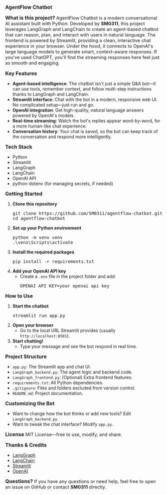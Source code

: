 


<span style="font-size:12pt"><b>AgentFlow Chatbot</b></span>

<span style="font-size:12pt"><b>What is this project?</b></span>
<span style="font-size:11pt">
AgentFlow Chatbot is a modern conversational AI assistant built with Python. Developed by <b>SM0311</b>, this project leverages LangGraph and LangChain to create an agent-based chatbot that can reason, plan, and interact with users in natural language. The frontend is powered by Streamlit, providing a clean, interactive chat experience in your browser. Under the hood, it connects to OpenAI's large language models to generate smart, context-aware responses. If you've used ChatGPT, you'll find the streaming responses here feel just as smooth and engaging.
</span>

<span style="font-size:12pt"><b>Key Features</b></span>
<span style="font-size:11pt">
- <b>Agent-based intelligence</b>: The chatbot isn't just a simple Q&A bot—it can use tools, remember context, and follow multi-step instructions thanks to LangGraph and LangChain.
- <b>Streamlit interface</b>: Chat with the bot in a modern, responsive web UI. No complicated setup—just run and go.
- <b>OpenAI integration</b>: Get high-quality, natural language answers powered by OpenAI's models.
- <b>Real-time streaming</b>: Watch the bot's replies appear word-by-word, for a more human-like chat experience.
- <b>Conversation history</b>: Your chat is saved, so the bot can keep track of the conversation and respond more intelligently.
</span>

<span style="font-size:12pt"><b>Tech Stack</b></span>
<span style="font-size:11pt">
- Python
- Streamlit
- LangGraph
- LangChain
- OpenAI API
- python-dotenv (for managing secrets, if needed)
</span>

<span style="font-size:12pt"><b>Getting Started</b></span>
<span style="font-size:11pt">
1. <b>Clone this repository</b>
   <pre>
   git clone https://github.com/SM0311/agentflow-chatbot.git
   cd agentflow-chatbot
   </pre>
2. <b>Set up your Python environment</b>
   <pre>
   python -m venv venv
   .\venv\Scripts\activate
   </pre>
3. <b>Install the required packages</b>
   <pre>
   pip install -r requirements.txt
   </pre>
4. <b>Add your OpenAI API key</b>
   - Create a <code>.env</code> file in the project folder and add:
     <pre>
     OPENAI_API_KEY=your_openai_api_key
     </pre>
</span>

<span style="font-size:12pt"><b>How to Use</b></span>
<span style="font-size:11pt">
1. <b>Start the chatbot</b>
   <pre>
   streamlit run app.py
   </pre>
2. <b>Open your browser</b>
   - Go to the local URL Streamlit provides (usually <code>http://localhost:8501</code>).
3. <b>Start chatting!</b>
   - Type your message and see the bot respond in real time.
</span>

<span style="font-size:12pt"><b>Project Structure</b></span>
<span style="font-size:11pt">
- <code>app.py</code>: The Streamlit app and chat UI.
- <code>LangGraph_backend.py</code>: The agent logic and backend code.
- <code>LangGraph_frontend.py</code>: (Optional) Extra frontend features.
- <code>requirements.txt</code>: All Python dependencies.
- <code>.gitignore</code>: Files and folders excluded from version control.
- <code>README.md</code>: Project documentation.
</span>

<span style="font-size:12pt"><b>Customizing the Bot</b></span>
<span style="font-size:11pt">
- Want to change how the bot thinks or add new tools? Edit <code>LangGraph_backend.py</code>.
- Want to tweak the chat interface? Modify <code>app.py</code>.
</span>

<span style="font-size:12pt"><b>License</b></span>
<span style="font-size:11pt">
MIT License—free to use, modify, and share.
</span>

<span style="font-size:12pt"><b>Thanks & Credits</b></span>
<span style="font-size:11pt">
- <a href="https://github.com/langchain-ai/langgraph">LangGraph</a>
- <a href="https://github.com/langchain-ai/langchain">LangChain</a>
- <a href="https://streamlit.io/">Streamlit</a>
- <a href="https://openai.com/">OpenAI</a>
</span>

<span style="font-size:12pt"><b>Questions?</b></span>
<span style="font-size:11pt">
If you have any questions or need help, feel free to open an issue on GitHub or contact <b>SM0311</b> directly.
</span>
